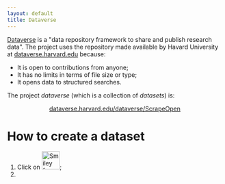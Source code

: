 ```yaml
---
layout: default
title: Dataverse
---
```


[Dataverse](https://dataverse.org/) is a "data repository framework to share and publish research data". The project uses the repository made available by Havard University at [dataverse.harvard.edu](https://dataverse.harvard.edu/) because:
* It is open to contributions from anyone;
* It has no limits in terms of file size or type;
* It opens data to structured searches.

The project *dataverse* (which is a collection of *datasets*) is:

<center><a href="https://dataverse.harvard.edu/dataverse/ScrapeOpen">dataverse.harvard.edu/dataverse/ScrapeOpen</a></center>

# How to create a dataset

1. Click on <img  src="/ScrapeOpen/images/dataverse-add-data-button.png" alt="Smiley face" width="42" height="42"></img>;
2. 

